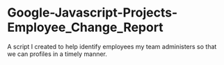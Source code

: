 # Google-Javascript-Projects-Employee_Change_Report

A script I created to help identify employees my team administers so that we can profiles in a timely manner. 
